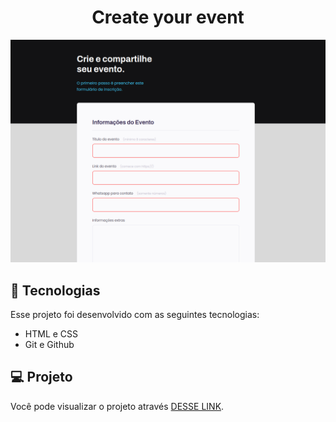 <h1 align="center">Create your event</h1>

<img src=".github/preview.png">

## 🚀 Tecnologias

Esse projeto foi desenvolvido com as seguintes tecnologias:

- HTML e CSS
- Git e Github

## 💻 Projeto

Você pode visualizar o projeto através [DESSE LINK](https://create-your-event.vercel.app/).
